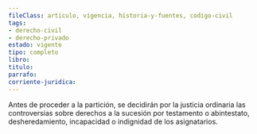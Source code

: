 ```yaml
---
fileClass: articulo, vigencia, historia-y-fuentes, codigo-civil
tags:
- derecho-civil
- derecho-privado
estado: vigente
tipo: completo
libro:
titulo:
parrafo:
corriente-juridica:
---
```

Antes de proceder a la partición, se decidirán por la justicia ordinaria las controversias sobre derechos a la sucesión por testamento o abintestato, desheredamiento, incapacidad o indignidad de los asignatarios.